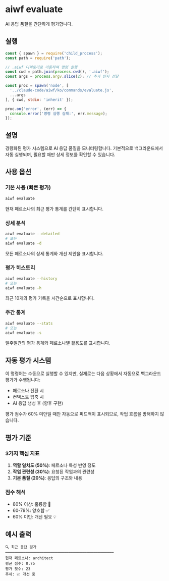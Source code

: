 # aiwf evaluate

AI 응답 품질을 간단하게 평가합니다.

## 실행

```javascript
const { spawn } = require('child_process');
const path = require('path');

// .aiwf 디렉토리로 이동하여 명령 실행
const cwd = path.join(process.cwd(), '.aiwf');
const args = process.argv.slice(2); // 추가 인자 전달

const proc = spawn('node', [
  '../claude-code/aiwf/ko/commands/evaluate.js',
  ...args
], { cwd, stdio: 'inherit' });

proc.on('error', (err) => {
  console.error('명령 실행 실패:', err.message);
});
```

## 설명

경량화된 평가 시스템으로 AI 응답 품질을 모니터링합니다. 기본적으로 백그라운드에서 자동 실행되며, 필요할 때만 상세 정보를 확인할 수 있습니다.

## 사용 옵션

### 기본 사용 (빠른 평가)
```bash
aiwf evaluate
```
현재 페르소나의 최근 평가 통계를 간단히 표시합니다.

### 상세 분석
```bash
aiwf evaluate --detailed
# 또는
aiwf evaluate -d
```
모든 페르소나의 상세 통계와 개선 제안을 표시합니다.

### 평가 히스토리
```bash
aiwf evaluate --history
# 또는
aiwf evaluate -h
```
최근 10개의 평가 기록을 시간순으로 표시합니다.

### 주간 통계
```bash
aiwf evaluate --stats
# 또는
aiwf evaluate -s
```
일주일간의 평가 통계와 페르소나별 활용도를 표시합니다.

## 자동 평가 시스템

이 명령어는 수동으로 실행할 수 있지만, 실제로는 다음 상황에서 자동으로 백그라운드 평가가 수행됩니다:

- 페르소나 전환 시
- 컨텍스트 압축 시
- AI 응답 생성 후 (향후 구현)

평가 점수가 60% 미만일 때만 자동으로 피드백이 표시되므로, 작업 흐름을 방해하지 않습니다.

## 평가 기준

### 3가지 핵심 지표
1. **역할 일치도 (50%)**: 페르소나 특성 반영 정도
2. **작업 관련성 (30%)**: 요청된 작업과의 관련성
3. **기본 품질 (20%)**: 응답의 구조와 내용

### 점수 해석
- 80% 이상: 훌륭함 🎉
- 60-79%: 양호함 ✅
- 60% 미만: 개선 필요 💡

## 예시 출력

```
🔍 최근 응답 평가
━━━━━━━━━━━━━━━━━━━━━━━━━━━━━━━━━━━━━━━━━━━━━━━━
현재 페르소나: architect
평균 점수: 0.75
평가 횟수: 23
추세: 📈 개선 중
```